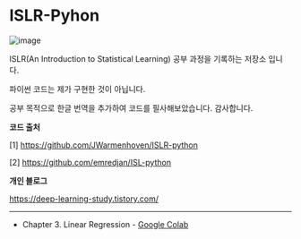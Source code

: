 # ISLR-Pyhon
![image](https://user-images.githubusercontent.com/75726938/116864745-4a0bb680-ac43-11eb-82f1-465bbb2189ec.png)

ISLR(An Introduction to Statistical Learning) 공부 과정을 기록하는 저장소 입니다.

파이썬 코드는 제가 구현한 것이 아닙니다.

공부 목적으로 한글 번역을 추가하여 코드를 필사해보았습니다. 감사합니다.

**코드 출처**

[1] https://github.com/JWarmenhoven/ISLR-python

[2] https://github.com/emredjan/ISL-python

**개인 블로그**

https://deep-learning-study.tistory.com/

---
- Chapter 3. Linear Regression - [Google Colab](https://github.com/Seonghoon-Yu/ISLR-Python/blob/main/Chapter_3_Linear_Regression.ipynb)
